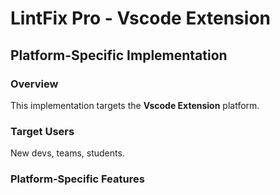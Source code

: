 # LintFix Pro - Vscode Extension

## Platform-Specific Implementation

### Overview
This implementation targets the **Vscode Extension** platform.

### Target Users
New devs, teams, students.

### Platform-Specific Features
